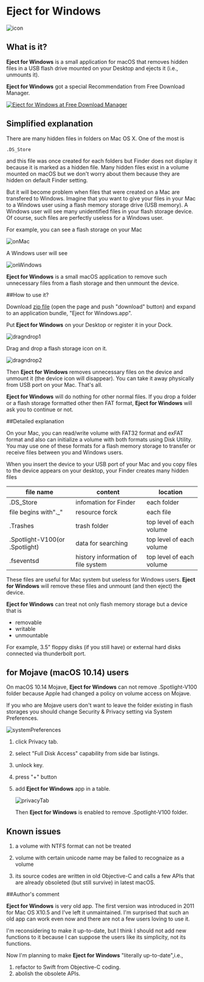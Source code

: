# Eject for Windows

![icon](figuresAndImages/icon.png)

## What is it?

**Eject for Windows** is a small application for macOS that removes hidden files in a USB flash drive mounted on your Desktop and ejects it  (i.e., unmounts it).

**Eject for Windows** got a special Recommendation from Free Download Manager.

[![Eject for Windows at Free Download Manager](https://static.freedownloadmanager.org/badges/mac21179.png)](https://en.freedownloadmanager.org/Mac-OS/Eject-for-Windows-FREE.html)

## Simplified explanation

There are many hidden files in folders on Mac OS X. One of the most is 

```
.DS_Store
```

and this file was once created for each folders but Finder does not display it because it is marked as a hidden file. Many hidden files exist in a volume mounted on macOS but we don't worry about them because they are hidden on default Finder setting.

But it will become problem when files that were created on a Mac are transfered to Windows. Imagine that you want to give your files in your Mac to a Windows user using a flash memory storage drive (USB memory). A Windows user will see many unidentified files in your flash storage device. Of course, such files are perfectly useless for a Windows user.

For example, you can see a flash storage on your Mac

![onMac](figuresAndImages/onMac.png)

A Windows user will see

![onWindows](figuresAndImages/onWindows.png)

**Eject for Windows** is a small macOS application to remove such unnecessary files from a flash storage and then unmount the device.

##How to use it?

Download [zip file](https://github.com/illusiaDecafish/Eject-for-Windows/blob/master/Eject%20for%20Windows.zip) (open the page and push "download" button) and expand to an application bundle, "Eject for Windows.app".

Put **Eject for Windows** on your Desktop or register it in your Dock.

![dragndrop1](figuresAndImages/dragndrop1.png)

Drag and drop a flash storage icon on it.

![dragndrop2](figuresAndImages/dragndrop2.png)

Then **Eject for Windows** removes unnecessary files on the device and unmount it (the device icon will disappear). You can take it away physically from USB port on your Mac. That's all.



**Eject for Windows** will do nothing for other normal files. If you drop a folder or a flash storage formatted other then FAT format, **Eject for Windows** will ask you to continue or not.



##Detailed explanation

On your Mac, you can read/write volume with FAT32 format and exFAT format and also can initialize a volume with both formats using Disk Utility. You may use one of these formats for a flash memory storage to transfer or receive files between you and Windows users.

When you insert the device to your USB port of your Mac and you copy files to the device appears on your desktop, your Finder creates many hidden files

| file name                      | content                            | location                 |
| ------------------------------ | ---------------------------------- | ------------------------ |
| .DS_Store                      | infomation for Finder              | each folder              |
| file begins with"._"           | resource forck                     | each file                |
| .Trashes                       | trash folder                       | top level of each volume |
| .Spotlight-V100(or .Spotlight) | data for searching                 | top level of each volume |
| .fseventsd                     | history information of file system | top level of each volume |

These files are useful for Mac system but useless for Windows users. **Eject for Windows** will remove these files and unmount (and then eject) the device.



**Eject for Windows** can treat not only flash memory storage but a device that is 

- removable
- writable
- unmountable

For example, 3.5" floppy disks (if you still have) or external hard disks connected via thunderbolt port.

## for Mojave (macOS 10.14) users

On macOS 10.14 Mojave, **Eject for Windows** can not remove .Spotlight-V100 folder because Apple had changed a policy on volume access on Mojave.

If you who are Mojave users don't want to leave the folder existing in flash storages you should change Security & Privacy setting via System Preferences.

![systemPreferences](figuresAndImages/systemPreferences.png)

1. click Privacy tab.

2. select "Full Disk Access" capability from side bar listings.

3. unlock key.

4. press "+" button

5. add **Eject for Windows** app in a table.

   ![privacyTab](figuresAndImages/privacyTab.png)

   Then **Eject for Windows** is enabled to remove .Spotlight-V100 folder.

## Known issues

1. a volume with NTFS format can not be treated

2. volume with certain unicode name may be failed to recognaize as a volume

3. its source codes are written in old Objective-C and calls a few APIs that are already obsoleted (but still survive) in latest macOS.

    

##Author's comment

**Eject for Windows** is very old app. The  first version was introduced in 2011 for Mac OS X10.5 and I've left it unmaintained. I'm surprised that such an old app can work even now and there are not a few users loving to use it.

I'm reconsidering to make it up-to-date, but I think I should not add new functions to it because I can suppose the users like its simplicity, not its functions.

Now I'm planning to make **Eject for Windows** "literally up-to-date",i.e.,

1. refactor to Swift from Objective-C coding.
2. abolish the obsolete APIs.

